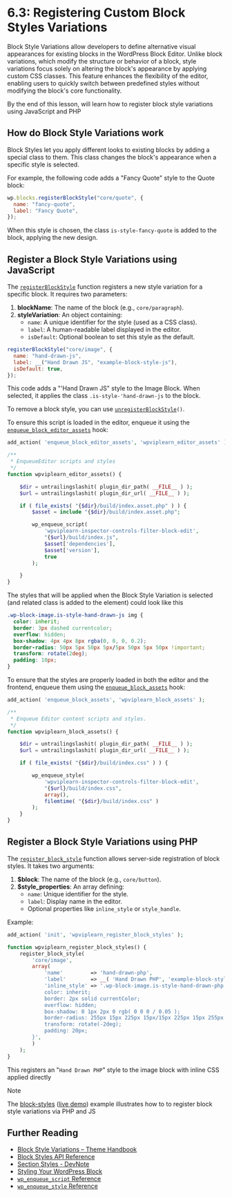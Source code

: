 # 6.3: Registering Custom Block Styles Variations

Block Style Variations allow developers to define alternative visual appearances for existing blocks in the WordPress Block Editor. Unlike block variations, which modify the structure or behavior of a block, style variations focus solely on altering the block's appearance by applying custom CSS classes. This feature enhances the flexibility of the editor, enabling users to quickly switch between predefined styles without modifying the block's core functionality.

By the end of this lesson, will learn how to register block style variations using JavaScript and PHP

## **How do Block Style Variations work**

Block Styles let you apply different looks to existing blocks by adding a special class to them. This class changes the block's appearance when a specific style is selected.

For example, the following code adds a "Fancy Quote" style to the Quote block:

```javascript
wp.blocks.registerBlockStyle("core/quote", {
  name: "fancy-quote",
  label: "Fancy Quote",
});
```

When this style is chosen, the class `is-style-fancy-quote` is added to the block, applying the new design.

## **Register a Block Style Variations using JavaScript**

The [`registerBlockStyle`](https://developer.wordpress.org/block-editor/reference-guides/packages/packages-blocks/#registerblockstyle) function registers a new style variation for a specific block. It requires two parameters:

1. **blockName**: The name of the block (e.g., `core/paragraph`).
2. **styleVariation**: An object containing:
   - `name`: A unique identifier for the style (used as a CSS class).
   - `label`: A human-readable label displayed in the editor.
   - `isDefault`: Optional boolean to set this style as the default.

```javascript
registerBlockStyle("core/image", {
  name: "hand-drawn-js",
  label: __("Hand Drawn JS", "example-block-style-js"),
  isDefault: true,
});
```

This code adds a "'Hand Drawn JS" style to the Image Block. When selected, it applies the class `.is-style-'hand-drawn-js` to the block.

To remove a block style, you can use [`unregisterBlockStyle`](https://developer.wordpress.org/block-editor/reference-guides/packages/packages-blocks/#unregisterblockstyle)`()`.

To ensure this script is loaded in the editor, enqueue it using the [`enqueue_block_editor_assets`](https://developer.wordpress.org/reference/hooks/enqueue_block_editor_assets/) hook:

```php
add_action( 'enqueue_block_editor_assets', 'wpviplearn_editor_assets' );

/**
 * EnqueueEditor scripts and styles
 */
function wpviplearn_editor_assets() {

	$dir = untrailingslashit( plugin_dir_path( __FILE__ ) );
	$url = untrailingslashit( plugin_dir_url( __FILE__ ) );

	if ( file_exists( "{$dir}/build/index.asset.php" ) ) {
		$asset = include "{$dir}/build/index.asset.php";

		wp_enqueue_script(
			'wpviplearn-inspector-controls-filter-block-edit',
			"{$url}/build/index.js",
			$asset['dependencies'],
			$asset['version'],
			true
		);

	}
}
```

The styles that will be applied when the Block Style Variation is selected (and related class is added to the element) could look like this

```css
.wp-block-image.is-style-hand-drawn-js img {
  color: inherit;
  border: 3px dashed currentcolor;
  overflow: hidden;
  box-shadow: 4px 4px 8px rgba(0, 0, 0, 0.2);
  border-radius: 50px 5px 50px 5px/5px 50px 5px 50px !important;
  transform: rotate(2deg);
  padding: 10px;
}
```

To ensure that the styles are properly loaded in both the editor and the frontend, enqueue them using the [`enqueue_block_assets`](https://developer.wordpress.org/reference/hooks/enqueue_block_assets/) hook:

```php
add_action( 'enqueue_block_assets', 'wpviplearn_block_assets' );

/**
 * Enqueue Editor content scripts and styles.
 */
function wpviplearn_block_assets() {

	$dir = untrailingslashit( plugin_dir_path( __FILE__ ) );
	$url = untrailingslashit( plugin_dir_url( __FILE__ ) );

	if ( file_exists( "{$dir}/build/index.css" ) ) {

		wp_enqueue_style(
			'wpviplearn-inspector-controls-filter-block-edit',
			"{$url}/build/index.css",
			array(),
			filemtime( "{$dir}/build/index.css" )
		);
	}
}
```

## **Register a Block Style Variations using PHP**

The [`register_block_style`](https://developer.wordpress.org/reference/functions/register_block_style/) function allows server-side registration of block styles. It takes two arguments:

1. **$block**: The name of the block (e.g., `core/button`).
2. **$style_properties**: An array defining:
   - `name`: Unique identifier for the style.
   - `label`: Display name in the editor.
   - Optional properties like `inline_style` or `style_handle`.

Example:

```php
add_action( 'init', 'wpviplearn_register_block_styles' );

function wpviplearn_register_block_styles() {
	register_block_style(
		'core/image',
		array(
			'name'         => 'hand-drawn-php',
			'label'        => __( 'Hand Drawn PHP', 'example-block-style-php' ),
			'inline_style' => '.wp-block-image.is-style-hand-drawn-php img {
			color: inherit;
			border: 2px solid currentColor;
			overflow: hidden;
			box-shadow: 0 1px 2px 0 rgb( 0 0 0 / 0.05 );
			border-radius: 255px 15px 225px 15px/15px 225px 15px 255px !important;
			transform: rotate(-2deg);
			padding: 20px;
		}',
		)
	);
}
```

This registers an "`Hand Drawn PHP`" style to the image block with inline CSS applied directly

> [!NOTE]
> The [block-styles](https://github.com/Automattic/wpvip-learn-enterprise-block-editor/tree/trunk/examples/block-styles) ([live demo](https://playground.wordpress.net/?blueprint-url=https://raw.githubusercontent.com/Automattic/wpvip-learn-enterprise-block-editor/refs/heads/trunk/examples/block-styles/_playground/blueprint.json)) example illustrates how to to register block style variations via PHP and JS

## Further Reading

- [Block Style Variations – Theme Handbook](https://developer.wordpress.org/themes/features/block-style-variations/)
- [Block Styles API Reference](https://developer.wordpress.org/block-editor/reference-guides/block-api/block-styles/)
- [Section Styles - DevNote](https://make.wordpress.org/core/2024/06/24/section-styles/)
- [Styling Your WordPress Block](https://learn.wordpress.org/tutorial/styling-your-wordpress-block/)
- [`wp_enqueue_script` Reference](https://developer.wordpress.org/reference/functions/wp_enqueue_script/)
- [`wp_enqueue_style` Reference](https://developer.wordpress.org/reference/functions/wp_enqueue_style/)
